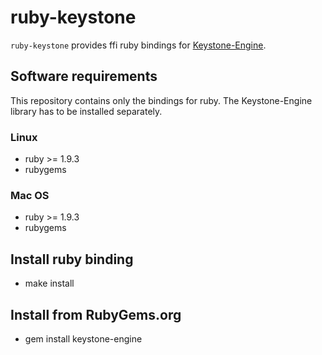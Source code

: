 # ruby-keystone
`ruby-keystone` provides ffi ruby bindings for [Keystone-Engine](https://github.com/keystone-engine/keystone).

## Software requirements
This repository contains only the bindings for ruby. The Keystone-Engine library has to be installed separately.

### Linux
- ruby >= 1.9.3
- rubygems

### Mac OS
- ruby >= 1.9.3
- rubygems

## Install ruby binding
 * make install
    
## Install from RubyGems.org
 * gem install keystone-engine
